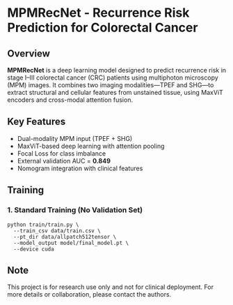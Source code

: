 # MPMRecNet - Recurrence Risk Prediction for Colorectal Cancer

## Overview

**MPMRecNet** is a deep learning model designed to predict recurrence risk in stage I–III colorectal cancer (CRC) patients using multiphoton microscopy (MPM) images. It combines two imaging modalities—TPEF and SHG—to extract structural and cellular features from unstained tissue, using MaxViT encoders and cross-modal attention fusion.

## Key Features

- Dual-modality MPM input (TPEF + SHG)
- MaxViT-based deep learning with attention pooling
- Focal Loss for class imbalance
- External validation AUC = **0.849**
- Nomogram integration with clinical features

## Training

### 1. **Standard Training (No Validation Set)**

```
python train/train.py \
  --train_csv data/train.csv \
  --pt_dir data/allpatch512tensor \
  --model_output model/final_model.pt \
  --device cuda
```



## Note

This project is for research use only and not for clinical deployment. For more details or collaboration, please contact the authors.
